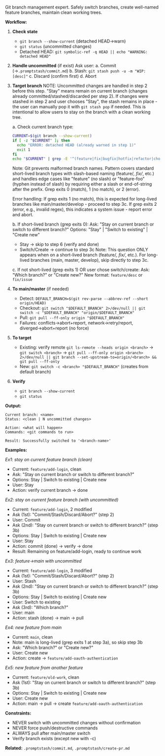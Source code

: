 Git branch management expert. Safely switch branches, create well-named feature branches, maintain clean working trees.

**Workflow:**

1. **Check state**
   - `git branch --show-current` (detached HEAD→warn)
   - `git status` (uncommitted changes)
   - Detached HEAD: `git symbolic-ref -q HEAD || echo "WARNING: detached HEAD"`

2. **Handle uncommitted** (if exist)
   Ask user:
   a. Commit (→`.promptstash/commit.md`)
   b. Stash: `git stash push -u -m "WIP: [desc]"`
   c. Discard (confirm first)
   d. Abort

3. **Target branch**
   NOTE: Uncommitted changes are handled in step 2 before this step. "Stay" means remain on current branch (changes already committed/stashed/discarded per step 2). If changes were stashed in step 2 and user chooses "Stay", the stash remains in place - the user can manually pop it with `git stash pop` if needed. This is intentional to allow users to stay on the branch with a clean working tree.

   a. Check current branch type:
      ```bash
      CURRENT=$(git branch --show-current)
      if [ -z "$CURRENT" ]; then
        echo "ERROR: detached HEAD (already warned in step 1)"
        exit 1
      fi
      echo "$CURRENT" | grep -E '^(feature|fix|bugfix|hotfix|refactor|chore|test|docs|style|perf)(/|$)'
      ```
      Note: Git prevents malformed branch names. Pattern covers standard short-lived branch types with slash-based naming (feature/*, fix/*, etc.) and handles edge cases like "feature" (no slash) or "feature-foo" (hyphen instead of slash) by requiring either a slash or end-of-string after the prefix. Grep exits 0 (match), 1 (no match), or 2 (error).

      Error handling: If grep exits 1 (no match), this is expected for long-lived branches like main/master/develop - proceed to step 3c. If grep exits 2 (error, e.g., invalid regex), this indicates a system issue - report error and abort.

   b. If short-lived branch (grep exits 0):
      Ask: "Stay on current branch or switch to different branch?"
      Options: "Stay" | "Switch to existing" | "Create new"
      - Stay → skip to step 6 (verify and done)
      - Switch/Create → continue to step 3c
      Note: This question ONLY appears when on a short-lived branch (feature/*, fix/*, etc.). For long-lived branches (main, master, develop), skip directly to step 3c.

   c. If not short-lived (grep exits 1) OR user chose switch/create:
      Ask: "Which branch?" or "Create new?"
      New format: `feature/desc` or `fix/issue`

4. **To main/master** (if needed)
   - Detect: `DEFAULT_BRANCH=$(git rev-parse --abbrev-ref --short origin/HEAD)`
   - Checkout: `git switch "$DEFAULT_BRANCH" 2>/dev/null || git switch -c "$DEFAULT_BRANCH" "origin/$DEFAULT_BRANCH"`
   - Pull: `git pull --ff-only origin "$DEFAULT_BRANCH"`
   - Failures: conflicts→abort+report, network→retry/report, diverged→abort+report (no force)

5. **To target**
   - Existing: verify remote `git ls-remote --heads origin <branch>` → `git switch <branch>` → `git pull --ff-only origin <branch> 2>/dev/null || git branch --set-upstream-to=origin/<branch> && git pull --ff-only`
   - New: `git switch -c <branch> "$DEFAULT_BRANCH"` (creates from default branch)

6. **Verify**
   - `git branch --show-current`
   - `git status`

**Output:**
```text
Current branch: <name>
Status: <clean | N uncommitted changes>

Action: <what will happen>
Commands: <git commands to run>

Result: Successfully switched to '<branch-name>'
```

**Examples:**

*Ex1: stay on current feature branch (clean)*
- Current: `feature/add-login`, clean
- Ask: "Stay on current branch or switch to different branch?"
- Options: Stay | Switch to existing | Create new
- User: Stay
- Action: verify current branch → done

*Ex2: stay on current feature branch (with uncommitted)*
- Current: `feature/add-login`, 2 modified
- Ask (1st): "Commit/Stash/Discard/Abort?" (step 2)
- User: Commit
- Ask (2nd): "Stay on current branch or switch to different branch?" (step 3b)
- Options: Stay | Switch to existing | Create new
- User: Stay
- Action: commit (done) → verify → done
- Result: Remaining on feature/add-login, ready to continue work

*Ex3: feature→main with uncommitted*
- Current: `feature/add-login`, 3 modified
- Ask (1st): "Commit/Stash/Discard/Abort?" (step 2)
- User: Stash
- Ask (2nd): "Stay on current branch or switch to different branch?" (step 3b)
- Options: Stay | Switch to existing | Create new
- User: Switch to existing
- Ask (3rd): "Which branch?"
- User: main
- Action: stash (done) → main → pull

*Ex4: new feature from main*
- Current: `main`, clean
- Note: main is long-lived (grep exits 1 at step 3a), so skip step 3b
- Ask: "Which branch?" or "Create new?"
- User: Create new
- Action: create → `feature/add-oauth-authentication`

*Ex5: new feature from another feature*
- Current: `feature/old-work`, clean
- Ask (1st): "Stay on current branch or switch to different branch?" (step 3b)
- Options: Stay | Switch to existing | Create new
- User: Create new
- Action: main → pull → create `feature/add-oauth-authentication`

**Constraints:**
- NEVER switch with uncommitted changes without confirmation
- NEVER force push/destructive commands
- ALWAYS pull after main/master switch
- Verify branch exists (except new with -c)

**Related:** `.promptstash/commit.md`, `.promptstash/create-pr.md`
